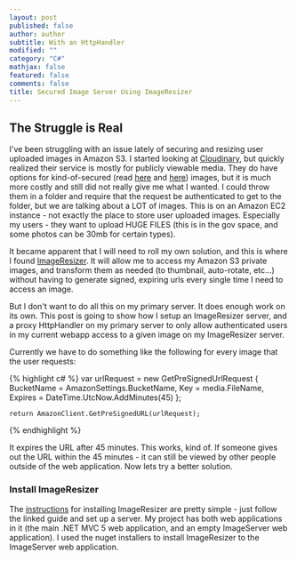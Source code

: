 ```yaml
---
layout: post
published: false
author: author
subtitle: With an HttpHandler
modified: ""
category: "C#"
mathjax: false
featured: false
comments: false
title: Secured Image Server Using ImageResizer
---
```





## The Struggle is Real

I've been struggling with an issue lately of securing and resizing user uploaded images in Amazon S3. I started looking at [Cloudinary](http://cloudinary.com/ "Cloudinary"), but quickly realized their service is mostly for publicly viewable media. They do have options for kind-of-secured (read [here](http://cloudinary.com/blog/delivering_all_your_websites_images_through_a_cdn) and [here](http://support.cloudinary.com/hc/en-us/articles/202519742-Can-I-allow-access-to-uploaded-images-only-to-authenticated-users-)) images, but it is much more costly and still did not really give me what I wanted. I could throw them in a folder and require that the request be authenticated to get to the folder, but we are talking about a LOT of images. This is on an Amazon EC2 instance - not exactly the place to store user uploaded images. Especially my users - they want to upload HUGE FILES (this is in the gov space, and some photos can be 30mb for certain types). 

It became apparent that I will need to roll my own solution, and this is where I found [ImageResizer](http://imageresizing.net/). It will allow me to access my Amazon S3 private images, and transform them as needed (to thumbnail, auto-rotate, etc...) without having to generate signed, expiring urls every single time I need to access an image. 

But I don't want to do all this on my primary server. It does enough work on its own. This post is going to show how I setup an ImageResizer server, and a proxy HttpHandler on my primary server to only allow authenticated users in my current webapp access to a given image on my ImageResizer server.

Currently we have to do something like the following for every image that the user requests:

{% highlight c# %}
    var urlRequest = new GetPreSignedUrlRequest
    {
        BucketName = AmazonSettings.BucketName,
        Key = media.FileName,
        Expires = DateTime.UtcNow.AddMinutes(45)
    };

    return AmazonClient.GetPreSignedURL(urlRequest);
{% endhighlight %}

It expires the URL after 45 minutes. This works, kind of. If someone gives out the URL within the 45 minutes - it can still be viewed by other people outside of the web application. Now lets try a better solution.

### Install ImageResizer
The [instructions](http://imageresizing.net/docs/v4) for installing ImageResizer are pretty simple - just follow the linked guide and set up a server. My project has both web applications in it (the main .NET MVC 5 web application, and an empty ImageServer web application). I used the nuget installers to install ImageResizer to the ImageServer web application.
